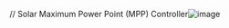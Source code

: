 // Solar Maximum Power Point (MPP) Controller![image](https://github.com/user-attachments/assets/71905b36-a83e-4501-bf54-d1296b7b270d)

